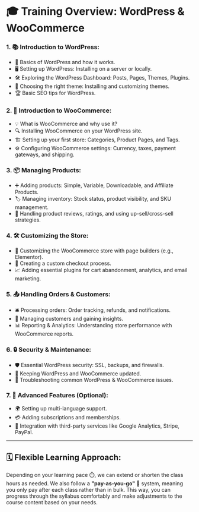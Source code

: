 # 🎓 Training Overview: WordPress & WooCommerce

### 1. 📚 Introduction to WordPress:
- 🔧 Basics of WordPress and how it works.
- 🖥️ Setting up WordPress: Installing on a server or locally.
- 🛠️ Exploring the WordPress Dashboard: Posts, Pages, Themes, Plugins.
- 🎨 Choosing the right theme: Installing and customizing themes.
- 🏆 Basic SEO tips for WordPress.

### 2. 🛒 Introduction to WooCommerce:
- 💡 What is WooCommerce and why use it?
- 🔍 Installing WooCommerce on your WordPress site.
- 🏗️ Setting up your first store: Categories, Product Pages, and Tags.
- ⚙️ Configuring WooCommerce settings: Currency, taxes, payment gateways, and shipping.

### 3. 📦 Managing Products:
- ➕ Adding products: Simple, Variable, Downloadable, and Affiliate Products.
- 🏷️ Managing inventory: Stock status, product visibility, and SKU management.
- 🌟 Handling product reviews, ratings, and using up-sell/cross-sell strategies.

### 4. 🛠️ Customizing the Store:
- 🧰 Customizing the WooCommerce store with page builders (e.g., Elementor).
- 🧾 Creating a custom checkout process.
- 📈 Adding essential plugins for cart abandonment, analytics, and email marketing.

### 5. 📤 Handling Orders & Customers:
- 🛎️ Processing orders: Order tracking, refunds, and notifications.
- 👥 Managing customers and gaining insights.
- 📊 Reporting & Analytics: Understanding store performance with WooCommerce reports.

### 6. 🔒 Security & Maintenance:
- 🛡️ Essential WordPress security: SSL, backups, and firewalls.
- 🔄 Keeping WordPress and WooCommerce updated.
- 🚨 Troubleshooting common WordPress & WooCommerce issues.

### 7. 🚀 Advanced Features (Optional):
- 🌍 Setting up multi-language support.
- 💳 Adding subscriptions and memberships.
- 🔗 Integration with third-party services like Google Analytics, Stripe, PayPal.

---

## 🗓️ Flexible Learning Approach:
Depending on your learning pace ⏱️, we can extend or shorten the class hours as needed. We also follow a **"pay-as-you-go"** 💸 system, meaning you only pay after each class rather than in bulk. This way, you can progress through the syllabus comfortably and make adjustments to the course content based on your needs.
